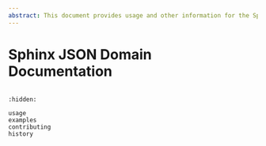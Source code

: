 ```yaml
---
abstract: This document provides usage and other information for the Sphinx JSON Domain extension.
---
```


# Sphinx JSON Domain Documentation

```{include} ../readme.md
```

```{toctree}
:hidden:

usage
examples
contributing
history
```
